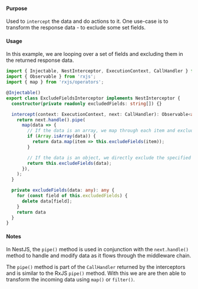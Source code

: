 #### Purpose
Used to `intercept` the data and do actions to it. 
One use-case is to transform the response data - to exclude some set fields.

#### Usage
In this example, we are looping over a set of fields and excluding them in the returned response data.
```ts
import { Injectable, NestInterceptor, ExecutionContext, CallHandler } from '@nestjs/common';
import { Observable } from 'rxjs';
import { map } from 'rxjs/operators';

@Injectable()
export class ExcludeFieldsInterceptor implements NestInterceptor {
  constructor(private readonly excludedFields: string[]) {}

  intercept(context: ExecutionContext, next: CallHandler): Observable<any> {
    return next.handle().pipe(
      map(data => {
        // If the data is an array, we map through each item and exclude the specified fields.
        if (Array.isArray(data)) {
          return data.map(item => this.excludeFields(item));
        }

        // If the data is an object, we directly exclude the specified fields.
        return this.excludeFields(data);
      }),
    );
  }

  private excludeFields(data: any): any {
    for (const field of this.excludedFields) {
      delete data[field];
    }
    return data
  }
}
```

#### Notes
In NestJS, the `pipe()` method is used in conjunction with the `next.handle()` method to handle and modify data as it flows through the middleware chain.

The `pipe()` method is part of the `CallHandler` returned by the interceptors and is similar to the RxJS `pipe()` method. With this we are are then able to transform the incoming data using `map()` or `filter()`.